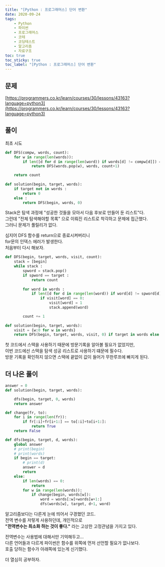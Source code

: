 ```yaml
---
title: "[Python : 프로그래머스] 단어 변환"
date: 2020-09-24
tags:
    - Python
    - 파이썬
    - 프로그래머스
    - 코테
    - 코딩테스트
    - 알고리즘
    - 자료구조
toc: true
toc_sticky: true
toc_label: "[Python : 프로그래머스] 단어 변환"
---
```

## 문제
[https://programmers.co.kr/learn/courses/30/lessons/43163?language=python3](https://programmers.co.kr/learn/courses/30/lessons/43163?language=python3)
## 풀이
최초 시도
```python
def DFS(compw, words, count):
    for w in range(len(words)):
        if len([d for d in range(len(word)) if words[d] != compw[d]]) == 1:
            return DFS(words.pop(w), words, count+1)

    return count
    
def solution(begin, target, words):
    if target not in words :
        return 0
    else :
        return DFS(begin, words, 0)
```
Stack은 탐색 과정에 "성공한 것들을 모아서 다음 후보로 만들어 둔 리스트"다.  
그런데 "전체 탐색해야할 목록" 으로 이뤄진 리스트로 착각하고 문제에 접근했다.  
그러니 문제가 풀릴리가 없다.  

심지어 DFS 함수를 return으로 종료시켜버리니  
for문의 인덱스 에러가 발생한다.  
처음부터 다시 해보자.  

```python
def DFS(begin, target, words, visit, count):
    stack = [begin]
    while stack :
        spword = stack.pop()
        if spword == target :
            return count
        
        for word in words :
            if len([d for d in range(len(word)) if word[d] != spword[d]]) == 1:
                if visit[word] == 0:
                    visit[word] = 1
                    stack.append(word)

        count += 1
                
def solution(begin, target, words):
    visit = {w:0 for w in words}
    return DFS(begin, target, words, visit, 0) if target in words else 0
```
첫 코드에서 스택을 사용하기 때문에 방문기록을 알아볼 필요가 없었지만,  
이번 코드에선 스택을 탐색 성공 리스트로 사용하기 떄문에 필수다.  
방문 기록을 확인하지 않으면 스택에 끝없이 값이 들어가 무한루프에 빠지게 된다.  
  
## 더 나은 풀이
```python
answer = 0
def solution(begin, target, words):

    dfs(begin, target, 0, words)
    return answer

def change(fr, to):
    for i in range(len(fr)):
        if fr[:i]+fr[i+1:] == to[:i]+to[i+1:]:
            return True
    return False

def dfs(begin, target, d, words):
    global answer
    # print(begin)
    # print(words)
    if begin == target:
        # print(d)
        answer = d
        return
    else:
        if len(words) == 0:
            return 
        for w in range(len(words)):
            if change(begin, words[w]):
                word = words[:w]+words[w+1:]
                dfs(words[w], target, d+1, word)
```
알고리즘보다는 다른게 눈에 띄어서 구경했던 코드.  
전역 변수를 저렇게 사용하던데, 개인적으로  
**"전역변수는 최소화 하는 것이 좋다."** 라는 고상한 고정관념을 가지고 있다.  
  
전역변수는 사용법에 대해서만 기억해두고...  
다른 언어들과 다르게 파이썬은 함수를 위쪽에 먼저 선언할 필요가 없나보다.  
호출 당하는 함수가 아래쪽에 있는게 신기했다.  
  
더 열심히 공부하자.  